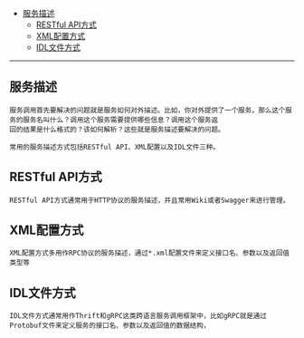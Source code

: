* [服务描述](#服务描述)
  * [RESTful API⽅式](#RESTful-API⽅式)
  * [XML配置⽅式](#XML配置⽅式)
  * [IDL⽂件⽅式](#IDL⽂件⽅式)


---

## 服务描述

    服务调⽤⾸先要解决的问题就是服务如何对外描述。⽐如，你对外提供了⼀个服务，那么这个服务的服务名叫什么？调⽤这个服务需要提供哪些信息？调⽤这个服务返
    回的结果是什么格式的？该如何解析？这些就是服务描述要解决的问题。
    
    常⽤的服务描述⽅式包括RESTful API、XML配置以及IDL⽂件三种。
    

## RESTful API⽅式

    RESTful API⽅式通常⽤于HTTP协议的服务描述，并且常⽤Wiki或者Swagger来进⾏管理。
    
## XML配置⽅式

    XML配置⽅式多⽤作RPC协议的服务描述，通过*.xml配置⽂件来定义接⼝名、参数以及返回值类型等

## IDL⽂件⽅式

    IDL⽂件⽅式通常⽤作Thrift和gRPC这类跨语⾔服务调⽤框架中，⽐如gRPC就是通过Protobuf⽂件来定义服务的接⼝名、参数以及返回值的数据结构，
